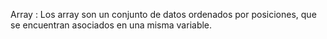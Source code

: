 

Array : Los array son un conjunto de datos ordenados por posiciones, que se encuentran asociados en una misma variable. 